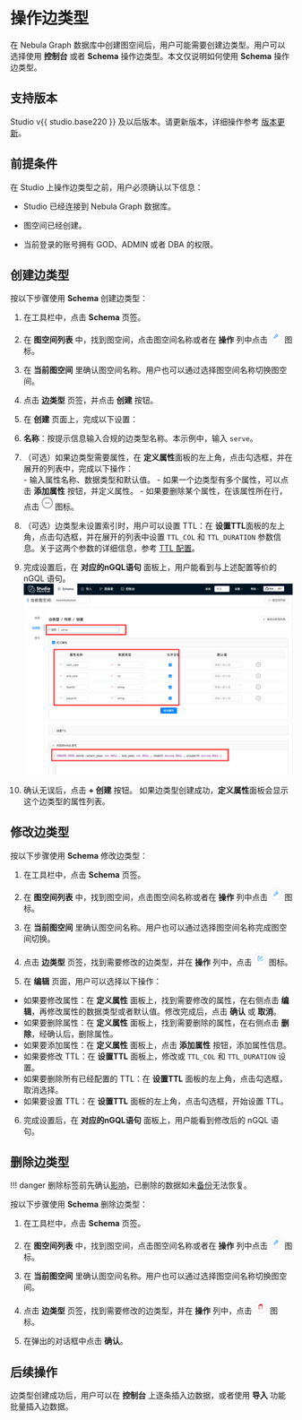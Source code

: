 # 操作边类型

在 Nebula Graph 数据库中创建图空间后，用户可能需要创建边类型。用户可以选择使用 **控制台** 或者 **Schema** 操作边类型。本文仅说明如何使用 **Schema** 操作边类型。

## 支持版本

Studio v{{ studio.base220 }} 及以后版本。请更新版本，详细操作参考 [版本更新](../about-studio/st-ug-check-updates.md)。

## 前提条件

在 Studio 上操作边类型之前，用户必须确认以下信息：

- Studio 已经连接到 Nebula Graph 数据库。

- 图空间已经创建。

- 当前登录的账号拥有 GOD、ADMIN 或者 DBA 的权限。

## 创建边类型

按以下步骤使用 **Schema** 创建边类型：

1. 在工具栏中，点击 **Schema** 页签。

2. 在 **图空间列表** 中，找到图空间，点击图空间名称或者在 **操作** 列中点击 ![表示设置的图标](../figs/st-ug-018.png "设置") 图标。

3. 在 **当前图空间** 里确认图空间名称。用户也可以通过选择图空间名称切换图空间。

4. 点击 **边类型** 页签，并点击 **创建** 按钮。

5. 在 **创建** 页面上，完成以下设置：

  1. **名称**：按提示信息输入合规的边类型名称。本示例中，输入 `serve`。

  2. （可选）如果边类型需要属性，在 **定义属性**面板的左上角，点击勾选框，并在展开的列表中，完成以下操作：  
    - 输入属性名称、数据类型和默认值。
    - 如果一个边类型有多个属性，可以点击 **添加属性** 按钮，并定义属性。
    - 如果要删除某个属性，在该属性所在行，点击 ![表示删除的图标](../figs/st-ug-020.png "删除") 图标。

  3. （可选）边类型未设置索引时，用户可以设置 TTL：在 **设置TTL**面板的左上角，点击勾选框，并在展开的列表中设置 `TTL_COL` 和 `TTL_DURATION` 参数信息。关于这两个参数的详细信息，参考 [TTL 配置](../../3.ngql-guide/8.clauses-and-options/ttl-options.md "点击前往 Nebula Graph 网站")。

6. 完成设置后，在 **对应的nGQL语句** 面板上，用户能看到与上述配置等价的 nGQL 语句。  
![定义边类型 action 的属性](../figs/st-ug-022-1.png "定义边类型")

7. 确认无误后，点击 **+ 创建** 按钮。
  如果边类型创建成功，**定义属性**面板会显示这个边类型的属性列表。

## 修改边类型

按以下步骤使用 **Schema** 修改边类型：

1. 在工具栏中，点击 **Schema** 页签。

2. 在 **图空间列表** 中，找到图空间，点击图空间名称或者在 **操作** 列中点击 ![表示设置的图标](../figs/st-ug-018.png "设置") 图标。

3. 在 **当前图空间** 里确认图空间名称。用户也可以通过选择图空间名称完成图空间切换。

4. 点击 **边类型** 页签，找到需要修改的边类型，并在 **操作** 列中，点击 ![表示修改的图标](../figs/st-ug-021.png "修改") 图标。

5. 在 **编辑** 页面，用户可以选择以下操作：

  - 如果要修改属性：在 **定义属性** 面板上，找到需要修改的属性，在右侧点击 **编辑**，再修改属性的数据类型或者默认值。修改完成后，点击 **确认** 或 **取消**。
  - 如果要删除属性：在 **定义属性** 面板上，找到需要删除的属性，在右侧点击 **删除**，经确认后，删除属性。
  - 如果要添加属性：在 **定义属性** 面板上，点击 **添加属性** 按钮，添加属性信息。
  - 如果要修改 TTL：在 **设置TTL** 面板上，修改或 `TTL_COL` 和 `TTL_DURATION` 设置。
  - 如果要删除所有已经配置的 TTL：在 **设置TTL** 面板的左上角，点击勾选框，取消选择。
  - 如果要设置 TTL：在 **设置TTL** 面板的左上角，点击勾选框，开始设置 TTL。

6. 完成设置后，在 **对应的nGQL语句** 面板上，用户能看到修改后的 nGQL 语句。

## 删除边类型

!!! danger
    删除标签前先确认[影响](../../3.ngql-guide/10.tag-statements/2.drop-tag.md)，已删除的数据如未[备份](../../7.data-security/3.manage-snapshot.md)无法恢复。

按以下步骤使用 **Schema** 删除边类型：

1. 在工具栏中，点击 **Schema** 页签。

2. 在 **图空间列表** 中，找到图空间，点击图空间名称或者在 **操作** 列中点击 ![表示设置的图标](../figs/st-ug-018.png "设置") 图标。

3. 在 **当前图空间** 里确认图空间名称。用户也可以通过选择图空间名称切换图空间。

4. 点击 **边类型** 页签，找到需要修改的边类型，并在 **操作** 列中，点击 ![表示删除的图标](../figs/st-ug-017.png "删除") 图标。

5. 在弹出的对话框中点击 **确认**。

## 后续操作

边类型创建成功后，用户可以在 **控制台** 上逐条插入边数据，或者使用 **导入** 功能批量插入边数据。
